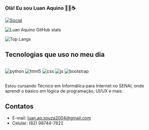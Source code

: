 ### Olá! Eu sou Luan Aquino 👨‍💻☕

[![Social](https://img.shields.io/badge/LinkedIn-0077B5?style=for-the-badge&logo=linkedin&logoColor=white
)](https://www.linkedin.com/in/luan-aquino-7b1718327/)

![Luan Aquino GitHub stats](https://github-readme-stats.vercel.app/api?username=aquino-maker&show_icons=true&theme=dark)

![Top Langs](https://github-readme-stats.vercel.app/api/top-langs/?username=aquino-maker&layout=compact)

## Tecnologias que uso no meu dia

<div style="display: inline_block"><br/>
    <img aling="center" alt="python" src="https://img.shields.io/badge/Python-3776AB?style=for-the-badge&logo=python&logoColor=white"/>
    <img aling="center" alt="html5" src="https://img.shields.io/badge/HTML5-E34F26?style=for-the-badge&logo=html5&logoColor=white"/>
    <img aling="center" alt="css" src="https://img.shields.io/badge/CSS3-1572B6?style=for-the-badge&logo=css3&logoColor=white"/>
    <img aling="center" alt="js" src="https://img.shields.io/badge/JavaScript-F7DF1E?style=for-the-badge&logo=javascript&logoColor=black"/>
    <img aling="center" alt="bootstrap" src="https://img.shields.io/badge/Bootstrap-563D7C?style=for-the-badge&logo=bootstrap&logoColor=white"/>
</div><br/>

Estou cursando Técnico em Informática para Internet no SENAI, onde aprendi o básico em lógica de programação, UI/UX e mais.

## Contatos
- E-mail: luan.aq.souza2004@gmail.com<br/>
- Celular: (82) 98744-7822<br/>
